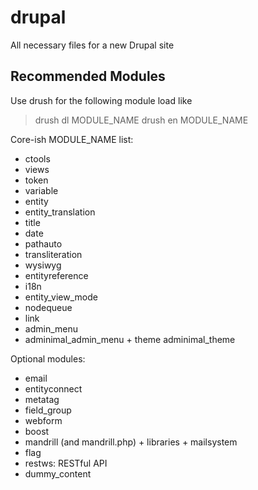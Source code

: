 drupal
======

All necessary files for a new Drupal site

Recommended Modules
-------------------
Use drush for the following module load like
> drush dl MODULE_NAME
> drush en MODULE_NAME

Core-ish MODULE_NAME list:
- ctools
- views
- token
- variable
- entity
- entity_translation
- title
- date
- pathauto
- transliteration
- wysiwyg
- entityreference
- i18n
- entity_view_mode
- nodequeue
- link
- admin_menu
- adminimal_admin_menu + theme adminimal_theme

Optional modules:
- email
- entityconnect
- metatag
- field_group
- webform
- boost
- mandrill (and mandrill.php) + libraries + mailsystem
- flag
- restws: RESTful API
- dummy_content